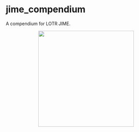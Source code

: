# jime_compendium

A compendium for LOTR JIME.

<div align="center">
    <img src="https://external-content.duckduckgo.com/iu/?u=https%3A%2F%2Fopenclipart.org%2Fimage%2F2400px%2Fsvg_to_png%2F293844%2Funder-construction_geek_man_01.png&f=1&nofb=1&ipt=cb509f09748b7317d61dda21b59f2ba99a2a62758cff3c74efdd242611142a52&ipo=images" width="300px" >
</div>
